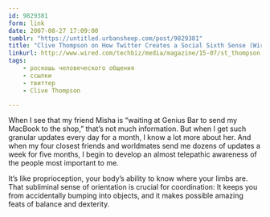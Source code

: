 ```yaml
---
id: 9829381
form: link
date: 2007-08-27 17:09:00
tumblr: "https://untitled.urbansheep.com/post/9829381"
title: "Clive Thompson on How Twitter Creates a Social Sixth Sense (Wired 15.07)"
linkurl: http://www.wired.com/techbiz/media/magazine/15-07/st_thompson
tags:
    - роскошь человеческого общения
    - ссылки
    - твиттер
    - Clive Thompson

---
```

<p>When I see that my friend Misha is &ldquo;waiting at Genius Bar to send my MacBook to the shop,&rdquo; that&rsquo;s not much information. But when I get such granular updates every day for a month, I know a lot more about her. And when my four closest friends and worldmates send me dozens of updates a week for five months, I begin to develop an almost telepathic awareness of the people most important to me.</p>

<p>It&rsquo;s like proprioception, your body&rsquo;s ability to know where your limbs are. That subliminal sense of orientation is crucial for coordination: It keeps you from accidentally bumping into objects, and it makes possible amazing feats of balance and dexterity.</p>
